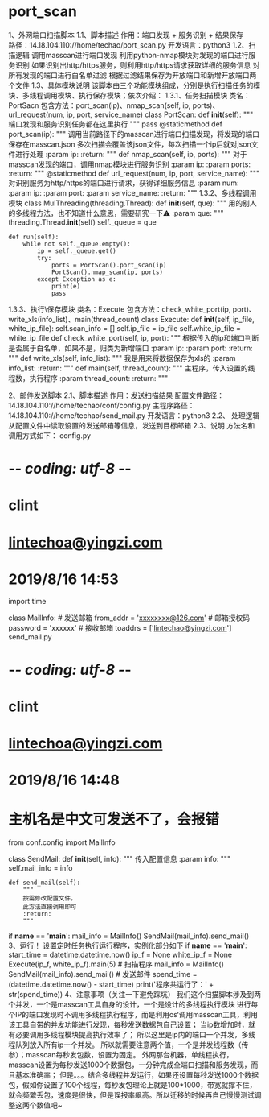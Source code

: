 # port_scan
1、外网端口扫描脚本
1.1、脚本描述
作用：端口发现 + 服务识别 + 结果保存  
路径：14.18.104.110://home/techao/port_scan.py
开发语言：python3
1.2、扫描逻辑
调用masscan进行端口发现
利用python-nmap模块对发现的端口进行服务识别
如果识别出http/https服务，则利用http/https请求获取详细的服务信息
对所有发现的端口进行白名单过滤
根据过滤结果保存为开放端口和新增开放端口两个文件
1.3、具体模块说明
该脚本由三个功能模块组成，分别是执行扫描任务的模块、多线程调用模块、执行保存模块；依次介绍：
1.3.1、任务扫描模块
类名：PortSacn
包含方法：port_scan(ip)、nmap_scan(self, ip, ports)、url_request(num, ip, port, service_name)
class PortScan:
    def __init__(self):
        """
        端口发现和服务识别任务都在这里执行
        """
        pass
    @staticmethod
    def port_scan(ip):
        """
        调用当前路径下的masscan进行端口扫描发现，将发现的端口保存在masscan.json
        多次扫描会覆盖该json文件，每次扫描一个ip后就对json文件进行处理
        :param ip:
        :return:
        """
    def nmap_scan(self, ip, ports):
        """
        对于masscan发现的端口，调用nmap模块进行服务识别
        :param ip:
        :param ports:
        :return:
        """
    @staticmethod
    def url_request(num, ip, port, service_name):
        """
        对识别服务为http/https的端口进行请求，获得详细服务信息
        :param num:
        :param ip:
        :param port:
        :param service_name:
        :return:
        """
1.3.2、多线程调用模块
class MulThreading(threading.Thread):
    def __init__(self, que):
        """
        用的别人的多线程方法，也不知道什么意思，需要研究一下⚠
        :param que:
        """
        threading.Thread.__init__(self)
        self._queue = que
 
    def run(self):
        while not self._queue.empty():
            ip = self._queue.get()
            try:
                ports = PortScan().port_scan(ip)
                PortScan().nmap_scan(ip, ports)
            except Exception as e:
                print(e)
                pass
1.3.3、执行\保存模块
类名：Execute
包含方法：check_white_port(ip, port)、write_xls(info_list)、main(thread_count)
class Execute:
    def __init__(self, ip_file, white_ip_file):
        self.scan_info = []
        self.ip_file = ip_file
        self.white_ip_file = white_ip_file
    def check_white_port(self, ip, port):
        """
        根据传入的ip和端口判断是否属于白名单，如果不是，归类为新增端口
        :param ip:
        :param port:
        :return:
        """
    def write_xls(self, info_list):
        """
        我是用来将数据保存为xls的
        :param info_list:
        :return:
        """
    def main(self, thread_count):
        """
        主程序，传入设置的线程数，执行程序
        :param thread_count:
        :return:
        """
 

2、邮件发送脚本
2.1、脚本描述
作用：发送扫描结果
配置文件路径： 14.18.104.110://home/techao/conf/config.py
主程序路径：14.18.104.110://home/techao/send_mail.py
开发语言：python3
2.2、 处理逻辑
从配置文件中读取设置的发送邮箱等信息，发送到目标邮箱
2.3、说明
方法名和调用方式如下：
config.py
# -*- coding: utf-8 -*-
# clint
# lintechoa@yingzi.com
# 2019/8/16 14:53
 
import time
 
 
class MailInfo:
    # 发送邮箱
    from_addr = 'xxxxxxxx@126.com'
    # 邮箱授权码
    password = 'xxxxxx'
    # 接收邮箱
    toaddrs = ['lintechao@yingzi.com']
send_mail.py

# -*- coding: utf-8 -*-
# clint
# lintechoa@yingzi.com
# 2019/8/16 14:48
# 主机名是中文可发送不了，会报错
 
from conf.config import MailInfo
  
class SendMail:
    def __init__(self, info):
        """
        传入配置信息
        :param info:
        """
        self.mail_info = info
 
    def send_mail(self):
        """
        按需修改配置文件，
        此方法直接调用即可
        :return:
        """
  
if __name__ == '__main__':
    mail_info = MailInfo()
    SendMail(mail_info).send_mail()
3、运行！
设置定时任务执行运行程序，实例化部分如下
if __name__ == '__main__':
    start_time = datetime.datetime.now()
    ip_f = None
    white_ip_f = None
    Execute(ip_f, white_ip_f).main(5)   # 扫描程序
    mail_info = MailInfo()
    SendMail(mail_info).send_mail()     # 发送邮件
    spend_time = (datetime.datetime.now() - start_time)
    print('程序共运行了：' + str(spend_time))
4、注意事项（关注一下避免踩坑）
我们这个扫描脚本涉及到两个并发，一个是masscan工具自身的设计，一个是设计的多线程执行模块
进行每个IP的端口发现时不调用多线程执行程序，而是利用os‘调用masscan工具，利用该工具自带的并发功能进行发现，每秒发送数据包自己设置；
当ip数增加时，就有必要调用多线程模块提高执行效率了；
所以这里是ip内的端口一个并发，多线程队列放入所有ip一个并发。
所以就需要注意两个值，一个是并发线程数（传参）；masscan每秒发包数，设置为固定。
外网那台机器，单线程执行，masscan设置为每秒发送1000个数据包，一分钟完成全端口扫描和服务发现，而且基本准确率；
但是。。。结合多线程并发运行，如果还设置每秒发送1000个数据包，假如你设置了100个线程，每秒发包理论上就是100*1000，带宽就撑不住，就会频繁丢包，速度是很快，但是误报率飙高。所以迁移的时候再自己慢慢测试调整这两个数值吧~
